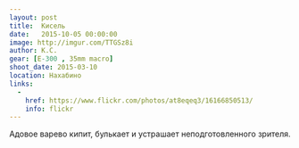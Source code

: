 ```yaml
---
layout: post
title:  Кисель
date:   2015-10-05 00:00:00
image: http://imgur.com/TTGSz8i
author: К.С.
gear: [E-300 , 35mm macro]
shoot_date: 2015-03-10
location: Нахабино
links:
  -
    href: https://www.flickr.com/photos/at8eqeq3/16166850513/
    info: flickr
---
```


Адовое варево кипит, булькает и устрашает неподготовленного зрителя.
